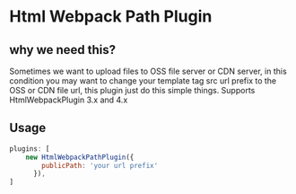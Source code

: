# Html Webpack Path Plugin

## why we need this?
Sometimes we want to upload files to OSS file server or CDN server,
in this condition you may want to change your template tag src url prefix to the OSS or CDN file url,
this plugin just do this simple things.
Supports HtmlWebpackPlugin 3.x and 4.x

## Usage
```js
plugins: [
    new HtmlWebpackPathPlugin({
        publicPath: 'your url prefix'
      }),
]
```
